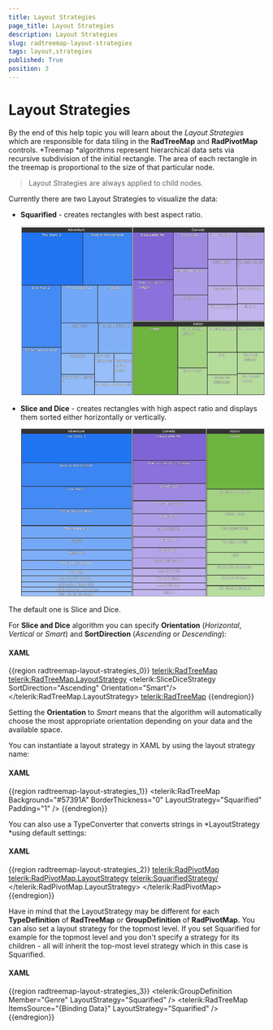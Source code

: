 ```yaml
---
title: Layout Strategies
page_title: Layout Strategies
description: Layout Strategies
slug: radtreemap-layout-strategies
tags: layout,strategies
published: True
position: 3
---
```


# Layout Strategies

By the end of this help topic you will learn about the *Layout Strategies* which are responsible for data tiling in the __RadTreeMap__ and __RadPivotMap__ controls.
*Treemap *algorithms represent hierarchical data sets via recursive subdivision of the initial rectangle. The area of each rectangle in the treemap is proportional to the size of that particular node.

>Layout Strategies are always applied to child nodes.

Currently there are two Layout Strategies to visualize the data:

* __Squarified__ - creates rectangles with best aspect ratio.

	![](images/radtreemap_squarified.PNG) 
	
* __Slice and Dice__ - creates rectangles with high aspect ratio and displays them sorted either horizontally or vertically. 

	![](images/radtreemap_slice_and_dice.PNG)

The default one is Slice and Dice.

For __Slice and Dice__ algorithm you can specify __Orientation__ (*Horizontal*, *Vertical* or *Smart*) and __SortDirection__ (*Ascending* or *Descending*):

#### __XAML__

{{region radtreemap-layout-strategies_0}}
	<telerik:RadTreeMap>
	   <telerik:RadTreeMap.LayoutStrategy>
	      <telerik:SliceDiceStrategy SortDirection="Ascending" Orientation="Smart"/>
	  </telerik:RadTreeMap.LayoutStrategy>
	<telerik:RadTreeMap>
{{endregion}}

Setting the __Orientation__ to *Smart* means that the algorithm will automatically choose the most appropriate orientation depending on your data and the available space.

You can instantiate a layout strategy in XAML by using the layout strategy name:

#### __XAML__

{{region radtreemap-layout-strategies_1}}
	<telerik:RadTreeMap Background="#57391A" BorderThickness="0"
	LayoutStrategy="Squarified" Padding="1" />
{{endregion}}

You can also use a TypeConverter that converts strings in *LayoutStrategy *using default settings:

#### __XAML__

{{region radtreemap-layout-strategies_2}}
	<telerik:RadPivotMap>
	    <telerik:RadPivotMap.LayoutStrategy>
	      <telerik:SquarifiedStrategy/>
	    </telerik:RadPivotMap.LayoutStrategy>
	</telerik:RadPivotMap>
{{endregion}}

Have in mind that the LayoutStrategy may be different for each __TypeDefinition__ of __RadTreeMap__ or __GroupDefinition__ of __RadPivotMap.__ You can also set a layout strategy for the topmost level. If you set Squarified for example for the topmost level and you don't specify a strategy for its children - all will inherit the top-most level strategy which in this case is Squarified.

#### __XAML__

{{region radtreemap-layout-strategies_3}}
	<telerik:GroupDefinition Member="Genre" LayoutStrategy="Squarified" />
	<telerik:RadTreeMap ItemsSource="{Binding Data}" LayoutStrategy="Squarified" />
{{endregion}}